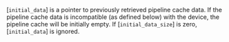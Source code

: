 [`initial_data`] is a pointer to previously retrieved pipeline cache
data.
If the pipeline cache data is incompatible (as defined below) with the
device, the pipeline cache will be initially empty.
If [`initial_data_size`] is zero, [`initial_data`] is ignored.